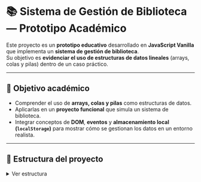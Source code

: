 # 📚 Sistema de Gestión de Biblioteca — Prototipo Académico

Este proyecto es un **prototipo educativo** desarrollado en **JavaScript Vanilla** que implementa un **sistema de gestión de biblioteca**.  
Su objetivo es **evidenciar el uso de estructuras de datos lineales** (arrays, colas y pilas) dentro de un caso práctico.

---

## 🎯 Objetivo académico

- Comprender el uso de **arrays, colas y pilas** como estructuras de datos.  
- Aplicarlas en un **proyecto funcional** que simula un sistema de biblioteca.  
- Integrar conceptos de **DOM**, **eventos** y **almacenamiento local (`localStorage`)** para mostrar cómo se gestionan los datos en un entorno realista.

---

## 🧩 Estructura del proyecto

<details>
<summary>Ver estructura</summary>

```text
📁 ACTIVIDAD-2
│
├── index.html
├── styles.css
├── main.js
│
└── src/
    ├── assets/
    └── models/
        ├── users.js
        ├── books.js
        ├── loans.js
        └── returns.js

</details> ```
---

## 🧠 Estructuras de datos implementadas

### 1️⃣ **Usuarios → Array**
- Se utiliza un **array** para almacenar la lista de usuarios.
- Cada usuario es un objeto con:  
  `{ id, fullName, docId, email, active }`.
- Operaciones principales:
  - **Insertar** un usuario (`unshift`)
  - **Buscar** usuarios (filtro con `filter`)
  - **Actualizar** estado (activar/desactivar)
  - **Eliminar** usuarios del array (`filter`)

✅ **Estructura aplicada:** **Array dinámico**.  
📌 Justificación: permite manejar de forma flexible listas de usuarios con operaciones de inserción, búsqueda y eliminación.

---

### 2️⃣ **Libros → Array**
- Se guarda en un **array**.
- Cada libro contiene:  
  `{ id, title, author, isbn, year, genre, copiesTotal, copiesAvailable }`.
- Operaciones principales:
  - **Insertar** libros
  - **Buscar** por título, autor o ISBN
  - **Modificar stock** (`copiesTotal` y `copiesAvailable`)
  - **Eliminar** libros

✅ **Estructura aplicada:** **Array**.  
📌 Justificación: los libros representan un inventario en el que es fácil agregar, modificar o eliminar registros.

---

### 3️⃣ **Préstamos → Cola (FIFO)**
- La cola representa las solicitudes de préstamo de libros.  
- **Regla:** el primero que solicita es el primero en ser atendido (**First In, First Out**).
- Operaciones principales:
  - **Encolar** solicitud (`push`)
  - **Atender préstamo** (`shift`)
  - Validar stock de libros antes de aprobar préstamo.

✅ **Estructura aplicada:** **Cola (FIFO)**.  
📌 Justificación: refleja la lógica real de atender solicitudes en el orden de llegada.

---

### 4️⃣ **Devoluciones → Pila (LIFO)**
- La pila guarda el historial de devoluciones.  
- **Regla:** la devolución más reciente se muestra primero (**Last In, First Out**).
- Operaciones principales:
  - **Apilar devolución** (`push`)
  - **Mostrar devoluciones recientes** (últimos en la pila)

✅ **Estructura aplicada:** **Pila (LIFO)**.  
📌 Justificación: permite visualizar primero las devoluciones más recientes, como un historial.

---

## 🖥️ Ejecución

1. Clonar el repositorio:
   ```bash
   git clone https://github.com/tuusuario/actividad-2-biblioteca.git

2. Abrir el archivo index.html en un navegador.

3. El sistema cargará por defecto:

 * 1 usuario de ejemplo

 * 2 libros de ejemplo


 ## Resumen

| Módulo           | Estructura usada | Justificación                                                       |
| ---------------- | ---------------- | ------------------------------------------------------------------- |
| **Usuarios**     | Array            | Manejo flexible de una lista con inserción, búsqueda y eliminación. |
| **Libros**       | Array            | Gestión de inventario con actualización dinámica de stock.          |
| **Préstamos**    | Cola (FIFO)      | Se atiende al primer usuario que solicita.                          |
| **Devoluciones** | Pila (LIFO)      | Se muestran primero las devoluciones más recientes.                 |


👨‍🏫 Autor

Johan Cortes
📍 Bogotá, Colombia
Proyecto con fines académicos — Fundamentos de estructuras de datos.



